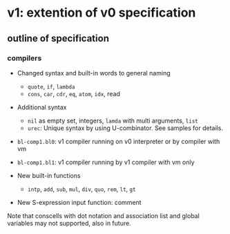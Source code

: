 # v1: extention of v0 specification

## outline of specification

### compilers

* Changed syntax and built-in words to general naming
	* `quote`, `if`, `lambda`
	* `cons`, `car`, `cdr`, `eq`, `atom`, `idx`, read

* Additional syntax
	* `nil` as empty set, integers, `lamda` with multi arguments, `list`
	* `urec`: Unique syntax by using U-combinator. See samples for details.

* `bl-comp1.bl0`: v1 compiler running on v0 interpreter or by compiler with vm
* `bl-comp1.bl1`: v1 compiler running by v1 compiler with vm only

* New built-in functions
	* `intp`, `add`, `sub`, `mul`, `div`, `quo`, `rem`, `lt`, `gt`

* New S-expression input function: comment

Note that conscells with dot notation and association list and global variables may not supported, also in future.


